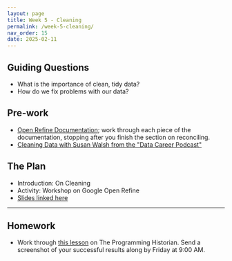 ```yaml
---
layout: page
title: Week 5 - Cleaning
permalink: /week-5-cleaning/
nav_order: 15
date: 2025-02-11
---
```


## Guiding Questions

* What is the importance of clean, tidy data?
* How do we fix problems with our data?

## Pre-work

* [Open Refine Documentation](https://openrefine.org/docs); work through each piece of the documentation, stopping after you finish the section on reconciling. 
* [Cleaning Data with Susan Walsh from the "Data Career Podcast"](https://podcasts.apple.com/us/podcast/33-cleaning-data-with-susan-walsh-the-classification-guru/id1547386535?i=1000543873861)

## The Plan

* Introduction: On Cleaning
* Activity: Workshop on Google Open Refine
* [Slides linked here](/resources/week-5/cleaning.pptx)

---

## Homework

* Work through [this lesson](https://programminghistorian.org/en/lessons/cleaning-data-with-openrefine) on The Programming Historian. Send a screenshot of your successful results along by Friday at 9:00 AM.